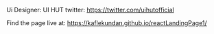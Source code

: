 Ui Designer: UI HUT
twitter: https://twitter.com/uihutofficial



Find the page live at:  https://kaflekundan.github.io/reactLandingPage1/
